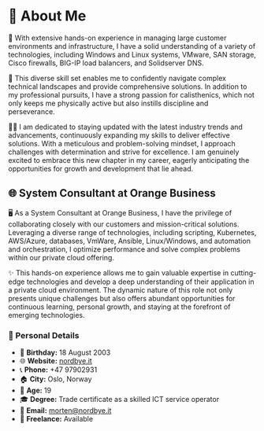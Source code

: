 # 🚀 About Me

🔭 With extensive hands-on experience in managing large customer environments and infrastructure, I have a solid understanding of a variety of technologies, including Windows and Linux systems, VMware, SAN storage, Cisco firewalls, BIG-IP load balancers, and Solidserver DNS. 

🌱 This diverse skill set enables me to confidently navigate complex technical landscapes and provide comprehensive solutions. In addition to my professional pursuits, I have a strong passion for calisthenics, which not only keeps me physically active but also instills discipline and perseverance.

👨‍💻 I am dedicated to staying updated with the latest industry trends and advancements, continuously expanding my skills to deliver effective solutions. With a meticulous and problem-solving mindset, I approach challenges with determination and strive for excellence. I am genuinely excited to embrace this new chapter in my career, eagerly anticipating the opportunities for growth and development that lie ahead.

## 🌐 System Consultant at Orange Business

🖥️ As a System Consultant at Orange Business, I have the privilege of collaborating closely with our customers and mission-critical solutions. Leveraging a diverse range of technologies, including scripting, Kubernetes, AWS/Azure, databases, VmWare, Ansible, Linux/Windows, and automation and orchestration, I optimize performance and solve complex problems within our private cloud offering. 

✨ This hands-on experience allows me to gain valuable expertise in cutting-edge technologies and develop a deep understanding of their application in a private cloud environment. The dynamic nature of this role not only presents unique challenges but also offers abundant opportunities for continuous learning, personal growth, and staying at the forefront of emerging technologies.

### 📌 Personal Details

- 🎂 **Birthday:** 18 August 2003
- 🌐 **Website:** [nordbye.it](https://nordbye.it)
- 📞 **Phone:** +47 97902931
- 🏠 **City:** Oslo, Norway
- 📆 **Age:** 19
- 🎓 **Degree:** Trade certificate as a skilled ICT service operator
- 📧 **Email:** [morten@nordbye.it](mailto:morten@nordbye.it)
- 💼 **Freelance:** Available
